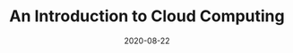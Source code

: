 ---
title: 'An Introduction to Cloud Computing'
date: 2020-08-22
path: '/third-post'
image: ../../images/name.jpg
tags:
- Azure
---